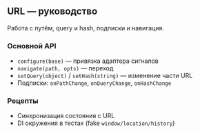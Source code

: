 ## URL — руководство

Работа с путём, query и hash, подписки и навигация.

### Основной API

- `configure(base)` — привязка адаптера сигналов
- `navigate(path, opts)` — переход
- `setQuery(object)` / `setHash(string)` — изменение части URL
- Подписки: `onPathChange`, `onQueryChange`, `onHashChange`

### Рецепты

- Синхронизация состояния с URL
- DI окружения в тестах (fake `window/location/history`)
